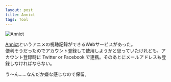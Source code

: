 ```yaml
---
layout: post
title: Annict
tags: Tool
---
```


![Annict](https://xdncl.github.io/blog/assets/img/20160314.jpg)

[Annict](https://annict.com/)というアニメの視聴記録ができるWebサービスがあった。  
便利そうだったのでアカウント登録して使用しようかと思っていたけれども、アカウント登録時に Twitter or Facebook で連携。そのあとにメールアドレスも登録しなければならない。

う〜ん……なんだか嫌な感じなので保留。